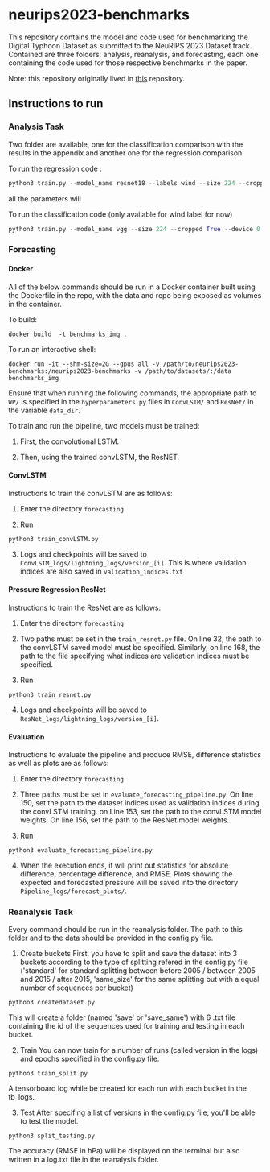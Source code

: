 # neurips2023-benchmarks

This repository contains the model and code used for benchmarking the Digital Typhoon Dataset as submitted to the NeuRIPS 2023 Dataset track. Contained are three folders: analysis, reanalysis, and forecasting, each one containing the code used for those respective benchmarks in the paper. 

Note: this repository originally lived in [this](https://github.com/jared-hwang/DigitalTyphoonModels) repository.


## Instructions to run

### Analysis Task

Two folder are available, one for the classification comparison with the results in the appendix and another one for the regression comparison.

To run the regression code :
```python
python3 train.py --model_name resnet18 --labels wind --size 224 --cropped True --device 0
```
all the parameters will 

To run the classification code (only available for wind label for now)
```python
python3 train.py --model_name vgg --size 224 --cropped True --device 0
```

### Forecasting

#### Docker
All of the below commands should be run in a Docker container built using the Dockerfile in the repo, with the data and repo being exposed as volumes in the container. 

To build:

```docker build  -t benchmarks_img .```

To run an interactive shell:

```docker run -it --shm-size=2G --gpus all -v /path/to/neurips2023-benchmarks:/neurips2023-benchmarks -v /path/to/datasets/:/data benchmarks_img```

Ensure that when running the following commands, the appropriate path to ```WP/``` is specified in the ```hyperparameters.py``` files in ```ConvLSTM/``` and ```ResNet/``` in the variable ```data_dir```.

To train and run the pipeline, two models must be trained: 

1. First, the convolutional LSTM.

2. Then, using the trained convLSTM, the ResNET.

#### ConvLSTM

Instructions to train the convLSTM are as follows:

1. Enter the directory ```forecasting```

2. Run 
```
python3 train_convLSTM.py
```

3. Logs and checkpoints will be saved to ```ConvLSTM_logs/lightning_logs/version_[i]```. This is where validation indices are also saved in ```validation_indices.txt```

#### Pressure Regression ResNet

Instructions to train the ResNet are as follows:

1. Enter the directory ```forecasting```

2. Two paths must be set in the ```train_resnet.py``` file. On line 32, the path to the convLSTM saved model must be specified. Similarly, on line 168, the path to the file specifying what indices are validation indices must be specified.

3. Run 
```
python3 train_resnet.py
```

4. Logs and checkpoints will be saved to ```ResNet_logs/lightning_logs/version_[i]```. 

#### Evaluation

Instructions to evaluate the pipeline and produce RMSE, difference statistics as well as plots are as follows:

1. Enter the directory ```forecasting```

2. Three paths must be set in ```evaluate_forecasting_pipeline.py```. On line 150, set the path to the dataset indices used as validation indices during the convLSTM training. on Line 153, set the path to the convLSTM model weights. On line 156, set the path to the ResNet model weights.

3. Run 
```
python3 evaluate_forecasting_pipeline.py
```

4. When the execution ends, it will print out statistics for absolute difference, percentage difference, and RMSE. Plots showing the expected and forecasted pressure will be saved into the directory ```Pipeline_logs/forecast_plots/```.

### Reanalysis Task
Every command should be run in the reanalysis folder. The path to this folder and to the data should be provided in the config.py file.

1. Create buckets
First, you have to split and save the dataset into 3 buckets according to the type of splitting refered in the config.py file ('standard' for standard splitting between before 2005 / between 2005 and 2015 / after 2015, 'same_size' for the same splitting but with a equal number of sequences per bucket) 
```
python3 createdataset.py
```
This will create a folder (named 'save' or 'save_same') with 6 .txt file containing the id of the sequences used for training and testing in each bucket.

2. Train
You can now train for a number of runs (called version in the logs) and epochs specified in the config.py file.
```
python3 train_split.py
```
A tensorboard log while be created for each run with each bucket in the tb_logs.

3. Test
After specifing a list of versions in the config.py file, you'll be able to test the model.
```
python3 split_testing.py
```
The accuracy (RMSE in hPa) will be displayed on the terminal but also written in a log.txt file in the reanalysis folder.
